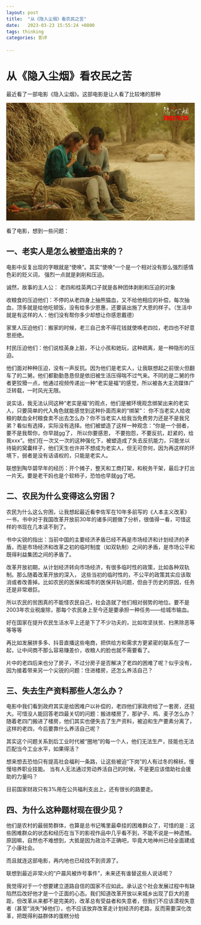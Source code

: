 ```yaml
---
layout: post
title:  "从《隐入尘烟》看农民之苦"
date:   2023-03-23 15:55:24 +0800
tags: thinking
categories: 影评

---
```


#  从《隐入尘烟》看农民之苦

最近看了一部电影《隐入尘烟》。这部电影是让人看了比较堵的那种

![img](assets/images/从《隐入尘烟》看城乡改革/p2856681000.webp)



看了电影，想到一些问题：

## 一、老实人是怎么被塑造出来的？

电影中反复出现的字眼就是“使唤”。其实“使唤”一个是一个相对没有那么强烈感情色彩的贬义词， 强烈一点就是剥削和压迫。

诚然，故事的主人公： 老四和桂英两口子就是各种团体剥削和压迫的对象

收粮食的压迫他们：不停的从老四身上抽熊猫血，又不给他相应的补偿，每次抽血，顶多就是给他吃顿饭，没有给多少恩惠，还要装出施了大恩的样子。（生活中就是有这样的人：他们没有帮你多少却想让你感恩戴德）

家里人压迫他们：搬家的时候，老三自己舍不得花钱就使唤老四拉，老四也不好意思拒绝。

村民压迫他们：他们说桂英身上脏，不让小孩和她玩，这种疏离，是一种隐形的压迫。

他们面对种种压迫，没有一声反抗。因为他们是老实人，让我联想起之前很火但翻车了的二舅。他们都勤勤恳恳但是依旧被生活压得喘不过气来。不同的是二舅的作者更狡猾一点，他通过视频传递出一种“老实是福”的感觉，所以被各大主流媒体广泛转载，一时风光无限。

说实话，我无法认同这种“老实是福”的观点，他们是被环境观念绑架出来的老实人，只要简单的代入角色就能感觉到这种扑面而来的“绑架”： 你不当老实人给收粮的献血全村粮食卖不出去怎么办？你不当老实人给我当免费劳力还是不是我兄弟？看似有选择，实际没有选择。他们被塑造了这样一种观念：“你是一个弱者，要不是我帮你，你早就gg了， 所以你要感恩， 不要抱怨，不要反抗，赶紧的，给我xxx”。他们在一次又一次的这种强化下，被塑造成了失去反抗能力，只能坐以待毙的窝囊样子，他们天生也许并不想成为老实人，但无可奈何，因为再这样的环境下，弱者是没有话语权的，只能是老实人。

联想到陶华碧早年的经历：开个摊子，整天和工商打架，和税务干架，最后才打出一片天。要是老干妈也是个软柿子，恐怕也早就gg了吧。



## 二、农民为什么变得这么穷困？

农民为什么这么穷困，让我想起最近看李佐军在10年多前写的《人本主义改革》一书，书中对于我国改革开放前30年的诸多问题做了分析，很值得一看，可惜这样的书现在几本读不到了。

书中尖锐的指出：当前中国的主要经济矛盾已经不再是市场经济和计划经济的矛盾，而是市场经济和改革之初的临时制度（如双轨制）之间的矛盾，是市场公平和既得利益集团之间的矛盾了。

改革开放初期，从计划经济转向市场经济，有很多临时性的政策，比如各种双轨制。那么随着改革开放的深入， 这些当初的临时性的，不公平的政策其实应该取消或者改善掉。比如农民的医保和城市的医保并轨问题，但由于历史的原因，任务还是非常艰巨。

所以农民的贫困真的不能怪农民自己，社会造就了他们相对弱势的地位。要不是2003年农业税废除，那每个农民身上至今还是要承担一种任务——给城市输血。

好在国家在提升农民生活水平上还是下了不少功夫的，比如攻坚扶贫、扫黑除恶等等等等

再比如发展拼多多、抖音直播这些电商，把供给方和需求方更紧密的联系在了一起，让中间商不那么容易赚差价，收粮人的脸也就不需要看了。

片中的老四后来也分了房子，不过分房子是否解决了老四的困难了呢？似乎没有，因为接着带来另一个尖锐的问题：住进楼房，还怎么养活自己？



## 三、失去生产资料那些人怎么办？

电影中我们看到政府其实是给困难户以补偿的，老四他们家政府给了一套房，还挺大。可惜没人能回答老四最关切的问题：搬进楼房了，那驴子、鸡、麦子怎么办？随着老四门搬进了楼房，他们其实也便失去了生产资料，被迫和生产要素分离了，这样的老四，今后要靠什么养活自己呢？

其实这个问题关系到后工业时代被“圈地”的每一个人，他们无法生产，技能也无法匹配当今工业水平，如果得活？

想来想去恐怕只有提高社会福利一条路，让这些被迫“下岗”的人有过冬的棉袄，慢慢培养职业技能。 当有人无法通过劳动养活自己的时候，不是更应该借助社会援助的力量吗？

目前国家财政只有3%用在公共福利支出上，还有很长的路要走。



## 四、为什么这种题材现在很少见？

他们是农村的最弱势群体，也算是总书记嘴里最牵挂的困难群众了，可惜的是：这些困难群众的状态和经历在当下的影视作品中几乎看不到，不能不说是一种遗憾。原因嘛，自然也不难想到，大抵是因为政治不正确吧，毕竟大地神州已经全面建成了小康社会。

而且就连这部电影，再内地也已经找不到资源了。

联想到最近非常火的“户晨风被炸号事件”，未来还有谁替这些人说话呢？

我觉得对于一个想要建立道路自信的国家不应如此。承认这个社会发展过程中有缺陷然后改好他才是一个正面的心态。我们知道改革开放以来城乡出现了巨大的差距，但改革从来都不是完美的，改革总有受益者和失意者，但我们不应该漠视失意者（甚至“消失”掉他们），也不应该放弃改革走计划经济的老路，反而需要深化改革，把既得利益群体的蛋糕分给



